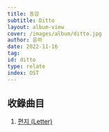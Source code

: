 ```yaml
---
title: 동감
subtitle: Ditto
layout: album-view
cover: /images/album/ditto.jpg
author: 윤하
date: 2022-11-16
tag:
id: ditto
type: relate
index: OST
---
```


## 收錄曲目

1. [편지 (Letter)](/ditto/letter/)
